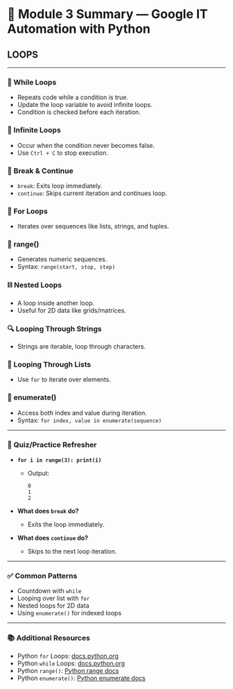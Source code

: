 # 📄 Module 3 Summary — Google IT Automation with Python
## LOOPS

---

### 🔁 While Loops
- Repeats code while a condition is true.
- Update the loop variable to avoid infinite loops.
- Condition is checked before each iteration.

### 🔂 Infinite Loops
- Occur when the condition never becomes false.
- Use `Ctrl + C` to stop execution.

### 🛑 Break & Continue
- `break`: Exits loop immediately.
- `continue`: Skips current iteration and continues loop.

### 🔁 For Loops
- Iterates over sequences like lists, strings, and tuples.

### 🔢 range()
- Generates numeric sequences.
- Syntax: `range(start, stop, step)`

### ⛓️ Nested Loops
- A loop inside another loop.
- Useful for 2D data like grids/matrices.

### 🔍 Looping Through Strings
- Strings are iterable, loop through characters.

### 📌 Looping Through Lists
- Use `for` to iterate over elements.

### 📝 enumerate()
- Access both index and value during iteration.
- Syntax: `for index, value in enumerate(sequence)`

---

### 🧠 Quiz/Practice Refresher

- **`for i in range(3): print(i)`**
  - Output:  
    ```
    0  
    1  
    2
    ```

- **What does `break` do?**  
  - Exits the loop immediately.

- **What does `continue` do?**  
  - Skips to the next loop iteration.

---

### ✅ Common Patterns

- Countdown with `while`
- Looping over list with `for`
- Nested loops for 2D data
- Using `enumerate()` for indexed loops

---

### 📚 Additional Resources
- Python `for` Loops: [docs.python.org](https://docs.python.org/3/tutorial/controlflow.html#for-statements)  
- Python `while` Loops: [docs.python.org](https://docs.python.org/3/tutorial/introduction.html#first-steps-towards-programming)  
- Python `range()`: [Python range docs](https://docs.python.org/3/library/functions.html#func-range)  
- Python `enumerate()`: [Python enumerate docs](https://docs.python.org/3/library/functions.html#enumerate)
